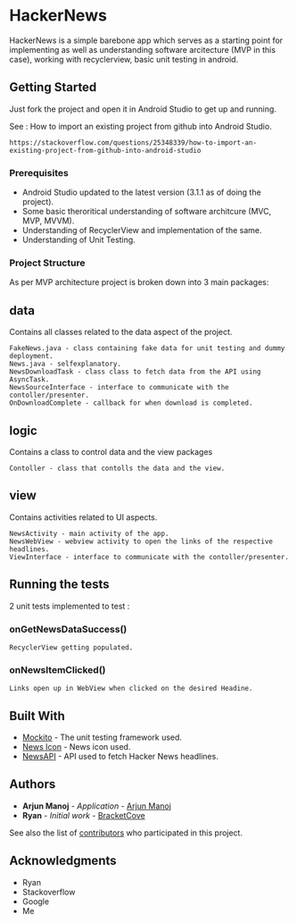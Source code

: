 # HackerNews

HackerNews is a simple barebone app which serves as a starting point for implementing as well as understanding software arcitecture (MVP in this case), working with recyclerview, basic unit testing in android.

## Getting Started

Just fork the project and open it in Android Studio to get up and running. 

See : How to import an existing project from github into Android Studio.

```
https://stackoverflow.com/questions/25348339/how-to-import-an-existing-project-from-github-into-android-studio
```

### Prerequisites

* Android Studio updated to the latest version (3.1.1 as of doing the project).
* Some basic theroritical understanding of software architcure (MVC, MVP, MVVM).
* Understanding of RecyclerView and implementation of the same.
* Understanding of Unit Testing.

### Project Structure

As per MVP architecture project is broken down into 3 main packages:

## data

Contains all classes related to the data aspect of the project.

```
FakeNews.java - class containing fake data for unit testing and dummy deployment.
News.java - selfexplanatory.
NewsDownloadTask - class class to fetch data from the API using AsyncTask.
NewsSourceInterface - interface to communicate with the contoller/presenter.
OnDownloadComplete - callback for when download is completed.
```

## logic

Contains a class to control data and the view packages

```
Contoller - class that contolls the data and the view.
```

## view

Contains activities related to UI aspects.

```
NewsActivity - main activity of the app.
NewsWebView - webview activity to open the links of the respective headlines.
ViewInterface - interface to communicate with the contoller/presenter.  
```


## Running the tests

2 unit tests implemented to test :

### onGetNewsDataSuccess()

```
RecyclerView getting populated.
```

### onNewsItemClicked()

```
Links open up in WebView when clicked on the desired Headine. 
```

## Built With

* [Mockito](http://site.mockito.org/) - The unit testing framework used.
* [News Icon](https://materialdesignicons.com/) - News icon used.
* [NewsAPI](https://newsapi.org/) - API used to fetch Hacker News headlines.


## Authors

* **Arjun Manoj** - *Application* - [Arjun Manoj](https://github.com/iamarjun)
* **Ryan** - *Initial work* - [BracketCove](https://github.com/BracketCove)

See also the list of [contributors](https://github.com/iamarjun/HackerNews/graphs/contributors) who participated in this project.


## Acknowledgments

* Ryan
* Stackoverflow
* Google
* Me

